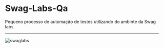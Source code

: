 # Swag-Labs-Qa

Pequeno processo de automação de testes utilizando do ambinte da Swag labs

---

![swaglabs](https://github.com/user-attachments/assets/33233821-d989-42fa-b5e5-46efe8a9eb7a)

